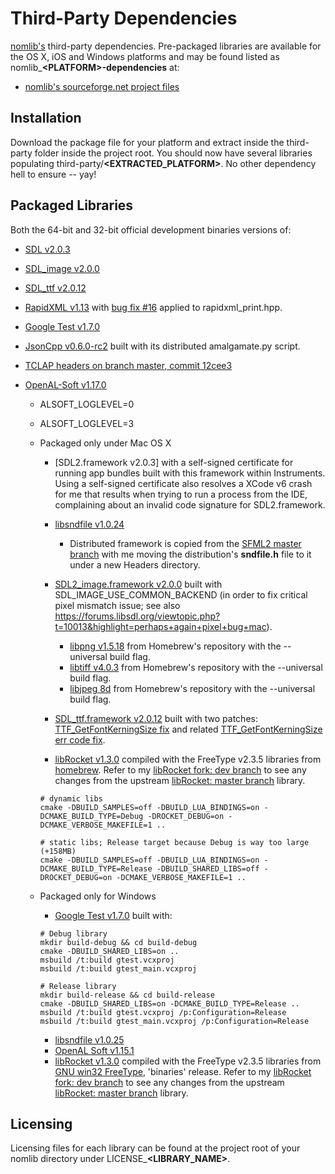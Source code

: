 # Third-Party Dependencies #

[nomlib's](http://github.com/i8degrees/nomlib/) third-party dependencies. Pre-packaged libraries are available for the OS X, iOS and Windows platforms and may be found listed as nomlib_**\<PLATFORM\>-dependencies** at:

* [nomlib's sourceforge.net project files](http://sourceforge.net/projects/nomlib/files/)

## Installation ##

Download the package file for your platform and extract inside the third-party folder inside the project root. You should now have several libraries populating third-party/**\<EXTRACTED_PLATFORM\>**. No other dependency hell to ensure -- yay!

## Packaged Libraries ##

Both the 64-bit and 32-bit official development binaries versions of:

* [SDL v2.0.3](http://libsdl.org/)
* [SDL_image v2.0.0](http://www.libsdl.org/projects/SDL_image/)
* [SDL_ttf v2.0.12](http://www.libsdl.org/projects/SDL_ttf/)
* [RapidXML v1.13](https://sourceforge.net/p/rapidxml) with [bug fix #16](https://sourceforge.net/p/rapidxml/bugs/16/) applied to rapidxml_print.hpp.
* [Google Test v1.7.0](https://code.google.com/p/googletest/)
* [JsonCpp v0.6.0-rc2](https://sf.net/p/jsoncpp) built with its distributed amalgamate.py script.
* [TCLAP headers on branch master, commit 12cee3](https://sourceforge.net/p/tclap/code/ci/master/tree/)

* [OpenAL-Soft v1.17.0]()
  * ALSOFT_LOGLEVEL=0
  * ALSOFT_LOGLEVEL=3

  * Packaged only under Mac OS X
      * [SDL2.framework v2.0.3] with a self-signed certificate for running app bundles built with this framework within Instruments. Using a self-signed certificate also resolves a XCode v6 crash for me that results when trying to run a process from the IDE, complaining about an invalid code signature for SDL2.framework.
      * [libsndfile v1.0.24](http://www.mega-nerd.com/libsndfile/)
        * Distributed framework is copied from the [SFML2 master branch](https://github.com/LaurentGomila/SFML/tree/master/) with me moving the distribution's **sndfile.h** file to it under a new Headers directory.

      * [SDL2_image.framework v2.0.0](http://libsdl.org/projects/SDL_image) built with SDL_IMAGE_USE_COMMON_BACKEND (in order to fix critical pixel mismatch issue; see also https://forums.libsdl.org/viewtopic.php?t=10013&highlight=perhaps+again+pixel+bug+mac).
        * [libpng v1.5.18](https://github.com/Homebrew/homebrew/commits/master/Library/Formula/libpng.rb) from Homebrew's repository with the --universal build flag.
        * [libtiff v4.0.3](https://github.com/Homebrew/homebrew/commits/master/Library/Formula/libtiff.rb) from Homebrew's repository with the --universal build flag.
        * [libjpeg 8d](https://github.com/Homebrew/homebrew/commits/master/Library/Formula/jpeg.rb) from Homebrew's repository with the --universal build flag.

      * [SDL_ttf.framework v2.0.12](http://libsdl.org/projects/SDL_ttf) built with two patches: [TTF_GetFontKerningSize fix](https://bugzilla.libsdl.org/show_bug.cgi?id=2572) and related [TTF_GetFontKerningSize err code fix](https://bugzilla.libsdl.org/show_bug.cgi?id=2779).

      * [libRocket v1.3.0](http://librocket.com) compiled with the FreeType v2.3.5 libraries from [homebrew](http://brew.sh). Refer to my [libRocket fork: dev branch](https://github.com/i8degrees/libRocket/tree/dev) to see any changes from the upstream [libRocket: master branch](https://github.com/libRocket/libRocket/tree/master) library.
      ```
      # dynamic libs
      cmake -DBUILD_SAMPLES=off -DBUILD_LUA_BINDINGS=on -DCMAKE_BUILD_TYPE=Debug -DROCKET_DEBUG=on -DCMAKE_VERBOSE_MAKEFILE=1 ..

      # static libs; Release target because Debug is way too large (+158MB)
      cmake -DBUILD_SAMPLES=off -DBUILD_LUA_BINDINGS=on -DCMAKE_BUILD_TYPE=Release -DBUILD_SHARED_LIBS=off -DROCKET_DEBUG=on -DCMAKE_VERBOSE_MAKEFILE=1 ..
      ```

  - Packaged only for Windows
    * [Google Test v1.7.0](https://code.google.com/p/googletest/) built with:
    ```console
    # Debug library
    mkdir build-debug && cd build-debug
    cmake -DBUILD_SHARED_LIBS=on ..
    msbuild /t:build gtest.vcxproj
    msbuild /t:build gtest_main.vcxproj
    ```

    ```console
    # Release library
    mkdir build-release && cd build-release
    cmake -DBUILD_SHARED_LIBS=on -DCMAKE_BUILD_TYPE=Release ..
    msbuild /t:build gtest.vcxproj /p:Configuration=Release
    msbuild /t:build gtest_main.vcxproj /p:Configuration=Release
    ```

    * [libsndfile v1.0.25](http://www.mega-nerd.com/libsndfile/)
    * [OpenAL Soft v1.15.1](http://kcat.strangesoft.net/openal.html)
    * [libRocket v1.3.0](http://librocket.com) compiled with the FreeType v2.3.5 libraries from [GNU win32 FreeType](http://gnuwin32.sourceforge.net/packages/freetype.htm), 'binaries' release. Refer to my [libRocket fork: dev branch](https://github.com/i8degrees/libRocket/tree/dev) to see any changes from the upstream [libRocket: master branch](https://github.com/libRocket/libRocket/tree/master) library.

## Licensing ##

Licensing files for each library can be found at the project root of your nomlib directory under LICENSE_**\<LIBRARY_NAME\>**.
